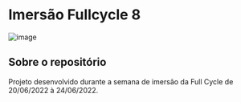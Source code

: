# Imersão Fullcycle 8 
![image](https://user-images.githubusercontent.com/20897229/176004246-432439f7-4698-4cbe-91d2-509c2064d02b.png)

## Sobre o repositório
Projeto desenvolvido durante a semana de imersão da Full Cycle de 20/06/2022 à 24/06/2022.
